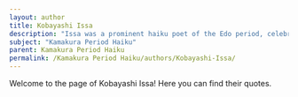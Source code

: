 ```yaml
---
layout: author
title: Kobayashi Issa
description: "Issa was a prominent haiku poet of the Edo period, celebrated for his ability to evoke the human experience within nature. His work often reflects a deep empathy for both the natural world and its creatures."
subject: "Kamakura Period Haiku"
parent: Kamakura Period Haiku
permalink: /Kamakura Period Haiku/authors/Kobayashi-Issa/
---
```


Welcome to the page of Kobayashi Issa! Here you can find their quotes.
